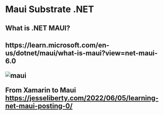 <h1>Maui Substrate .NET</h1>
<h2>What is .NET MAUI?<h2>
https://learn.microsoft.com/en-us/dotnet/maui/what-is-maui?view=net-maui-6.0  

![maui](https://user-images.githubusercontent.com/17710198/204157897-7529e35d-28b8-4d6f-a2c0-22bbcd43c7f0.png)

From Xamarin to Maui https://jesseliberty.com/2022/06/05/learning-net-maui-posting-0/
